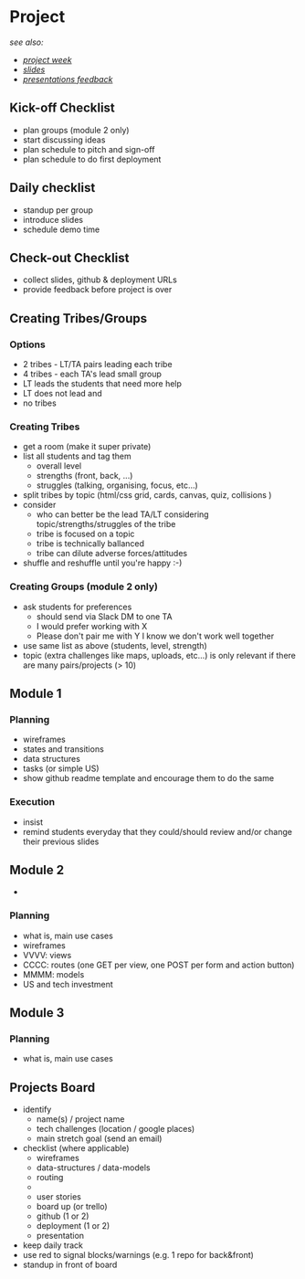 
# Project

*see also:*
- *[project week](./project-week.md)*
- *[slides](./slides.md)*
- *[presentations feedback](./presentations-feedback.md)*

## Kick-off Checklist
- plan groups (module 2 only)
- start discussing ideas
- plan schedule to pitch and sign-off
- plan schedule to do first deployment

## Daily checklist
- standup per group
- introduce slides
- schedule demo time

## Check-out Checklist
- collect slides, github & deployment URLs
- provide feedback before project is over


## Creating Tribes/Groups

### Options
- 2 tribes - LT/TA pairs leading each tribe
- 4 tribes - each TA's lead small group
- LT leads the students that need more help
- LT does not lead and
- no tribes

### Creating Tribes

- get a room (make it super private)
- list all students and tag them
  - overall level
  - strengths (front, back, ...)
  - struggles (talking, organising, focus, etc...)
- split tribes by topic (html/css grid, cards, canvas, quiz, collisions )
- consider
  - who can better be the lead TA/LT considering topic/strengths/struggles of the tribe
  - tribe is focused on a topic
  - tribe is technically ballanced
  - tribe can dilute adverse forces/attitudes
- shuffle and reshuffle until you're happy :-)

### Creating Groups (module 2 only)

- ask students for preferences
  - should send via Slack DM to one TA
  - I would prefer working with X 
  - Please don't pair me with Y I know we don't work well together
- use same list as above (students, level, strength)
- topic (extra challenges like maps, uploads, etc...) is only relevant if there are many pairs/projects (> 10)

## Module 1

### Planning
- wireframes
- states and transitions
- data structures
- tasks (or simple US)
- show github readme template and encourage them to do the same

### Execution
- insist
- remind students everyday that they could/should review and/or change their previous slides

## Module 2
-

### Planning
- what is, main use cases
- wireframes
- VVVV: views
- CCCC: routes (one GET per view, one POST per form and action button)
- MMMM: models
- US and tech investment

## Module 3

### Planning
- what is, main use cases

## Projects Board

- identify
  - name(s) / project name
  - tech challenges (location / google places)
  - main stretch goal (send an email)
- checklist (where applicable)
  - wireframes
  - data-structures / data-models
  - routing
  -
  - user stories
  - board up (or trello)
  - github (1 or 2)
  - deployment (1 or 2)
  - presentation
- keep daily track
- use red to signal blocks/warnings (e.g. 1 repo for back&front)
- standup in front of board





